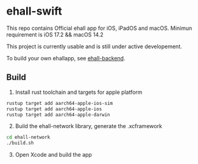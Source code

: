#  ehall-swift

This repo contains Official ehall app for iOS, iPadOS and macOS.
Minimun requirement is iOS 17.2 && macOS 14.2

This project is currently usable and is still under active developement.

To build your own ehallapp, see [ehall-backend](https://github.com/Kernelize/ehall-backend).

## Build
1. Install rust toolchain and targets for apple platform
```bash
rustup target add aarch64-apple-ios-sim
rustup target add aarch64-apple-ios
rustup target add aarch64-apple-darwin
```

2. Build the ehall-network library, generate the .xcframework
```bash
cd ehall-network
./build.sh
```

3. Open Xcode and build the app
